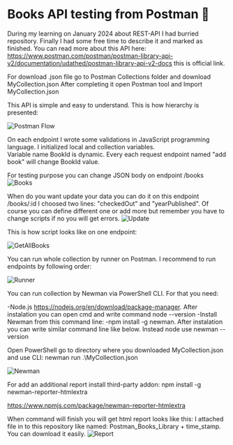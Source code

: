 # Books API testing from Postman 🧪

During my learning on January 2024 about REST-API I had burried repository. Finally I had some free time to describe it and marked as finished.
You can read more about this API here: https://www.postman.com/postman/postman-library-api-v2/documentation/udathed/postman-library-api-v2-docs this is official link.

For download .json file go to Postman Collections folder and download MyCollection.json
After completing it open Postman tool and Import MyCollection.json

This API is simple and easy to understand. This is how hierarchy is presented:

![Postman Flow](https://github.com/user-attachments/assets/7123848c-6630-4ec3-b810-683e7c2d0ed0)

On each endpoint I wrote some validations in JavaScript programming language. I initialized local and collection variables.  
Variable name BookId is dynamic. Every each request endpoint named "add book" will change BookId value.

For testing purpose you can change JSON body on endpoint /books
![Books](https://github.com/user-attachments/assets/2d94a368-3e39-4caf-8afe-4f9f2a6ce870)

When do you want update your data you can do it on this endpoint /books/:id
I choosed two lines: "checkedOut" and "yearPublished". Of course you can define different one or add more but remember you have to change scripts if no you will get errors.
![Update](https://github.com/user-attachments/assets/4df05d2a-0916-4474-9e7c-8795011776f5)







This is how script looks like on one endpoint:



![GetAllBooks](https://github.com/user-attachments/assets/8ab52a82-cb6d-4a64-9d18-e2b2f9ec3b8d)


You can run whole collection by runner on Postman. I recommend to run endpoints by following order:

![Runner](https://github.com/user-attachments/assets/abcec051-d929-49c2-b367-c8b5d8055b39)

You can run collection by Newman via PowerShell CLI. For that you need:

-Node.js  https://nodejs.org/en/download/package-manager. After instalation you can open cmd and write command node --version
-Install Newman from this command line: -npm install -g newman. After instalation you can write similar command line like below. Instead node use newman --version

Open PowerShell go to directory where you downloaded MyCollection.json and use CLI: newman run .\MyCollection.json

![Newman](https://github.com/user-attachments/assets/81895699-9e97-4f98-9e3a-b1f30ca12b08)

For add an additional report install third-party addon: npm install -g newman-reporter-htmlextra

https://www.npmjs.com/package/newman-reporter-htmlextra

When command will finish you will get html report looks like this:
I attached file in to this repository like named: Postman_Books_Library + time_stamp. You can download it easily.
![Report](https://github.com/user-attachments/assets/0799bef2-e47d-44d3-8395-c62578d2eadb)




